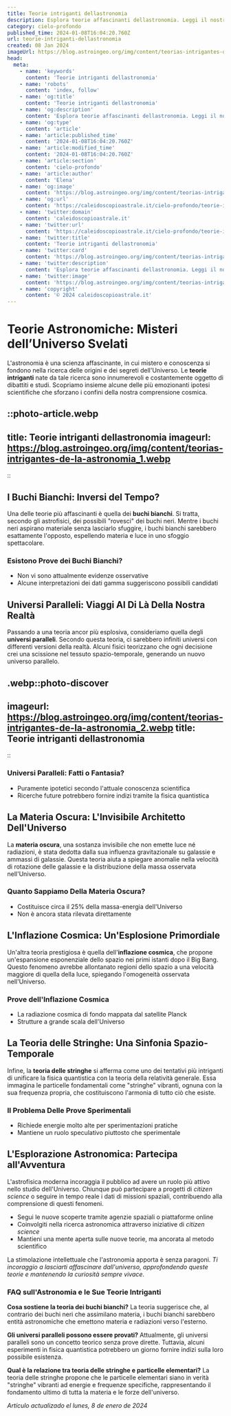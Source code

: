 ```yaml
---
title: Teorie intriganti dellastronomia
description: Esplora teorie affascinanti dellastronomia. Leggi il nostro articolo per scoprire misteri e ipotesi spaziali uniche, in italiano.
category: cielo-profondo
published_time: 2024-01-08T16:04:20.760Z
url: teorie-intriganti-dellastronomia
created: 08 Jan 2024
imageUrl: https://blog.astroingeo.org/img/content/teorias-intrigantes-de-la-astronomia_1.webp
head:
  meta:
    - name: 'keywords'
      content: 'Teorie intriganti dellastronomia'
    - name: 'robots'
      content: 'index, follow'
    - name: 'og:title'
      content: 'Teorie intriganti dellastronomia'
    - name: 'og:description'
      content: 'Esplora teorie affascinanti dellastronomia. Leggi il nostro articolo per scoprire misteri e ipotesi spaziali uniche, in italiano.'
    - name: 'og:type'
      content: 'article'
    - name: 'article:published_time'
      content: '2024-01-08T16:04:20.760Z'
    - name: 'article:modified_time'
      content: '2024-01-08T16:04:20.760Z'
    - name: 'article:section'
      content: 'cielo-profondo'
    - name: 'article:author'
      content: 'Elena'
    - name: 'og:image'
      content: 'https://blog.astroingeo.org/img/content/teorias-intrigantes-de-la-astronomia_1.webp'
    - name: 'og:url'
      content: 'https://caleidoscopioastrale.it/cielo-profondo/teorie-intriganti-dellastronomia'
    - name: 'twitter:domain'
      content: 'caleidoscopioastrale.it'
    - name: 'twitter:url'
      content: 'https://caleidoscopioastrale.it/cielo-profondo/teorie-intriganti-dellastronomia'
    - name: 'twitter:title'
      content: 'Teorie intriganti dellastronomia'
    - name: 'twitter:card'
      content: 'https://blog.astroingeo.org/img/content/teorias-intrigantes-de-la-astronomia_1.webp'
    - name: 'twitter:description'
      content: 'Esplora teorie affascinanti dellastronomia. Leggi il nostro articolo per scoprire misteri e ipotesi spaziali uniche, in italiano.'
    - name: 'twitter:image'
      content: 'https://blog.astroingeo.org/img/content/teorias-intrigantes-de-la-astronomia_1.webp'
    - name: 'copyright'
      content: '© 2024 caleidoscopioastrale.it'
---
```

# Teorie Astronomiche: Misteri dell’Universo Svelati

L'astronomia è una scienza affascinante, in cui mistero e conoscenza si fondono nella ricerca delle origini e dei segreti dell'Universo. Le **teorie intriganti** nate da tale ricerca sono innumerevoli e costantemente oggetto di dibattiti e studi. Scopriamo insieme alcune delle più emozionanti ipotesi scientifiche che sforzano i confini della nostra comprensione cosmica.

::photo-article.webp
---
title: Teorie intriganti dellastronomia
imageurl: https://blog.astroingeo.org/img/content/teorias-intrigantes-de-la-astronomia_1.webp
---
::

## I Buchi Bianchi: Inversi del Tempo?
Una delle teorie più affascinanti è quella dei **buchi bianchi**. Si tratta, secondo gli astrofisici, dei possibili "rovesci" dei buchi neri. Mentre i buchi neri aspirano materiale senza lasciarlo sfuggire, i buchi bianchi sarebbero esattamente l'opposto, espellendo materia e luce in uno sfoggio spettacolare.

### Esistono Prove dei Buchi Bianchi?
- Non vi sono attualmente evidenze osservative
- Alcune interpretazioni dei dati gamma suggeriscono possibili candidati

## Universi Paralleli: Viaggi Al Di Là Della Nostra Realtà
Passando a una teoria ancor più esplosiva, consideriamo quella degli **universi paralleli**. Secondo questa teoria, ci sarebbero infiniti universi con differenti versioni della realtà. Alcuni fisici teorizzano che ogni decisione crei una scissione nel tessuto spazio-temporale, generando un nuovo universo parallelo.

.webp::photo-discover
---
imageurl: https://blog.astroingeo.org/img/content/teorias-intrigantes-de-la-astronomia_2.webp
title: Teorie intriganti dellastronomia
---
::

### Universi Paralleli: Fatti o Fantasia?
- Puramente ipotetici secondo l'attuale conoscenza scientifica
- Ricerche future potrebbero fornire indizi tramite la fisica quantistica

## La Materia Oscura: L'Invisibile Architetto Dell'Universo
La **materia oscura**, una sostanza invisibile che non emette luce né radiazioni, è stata dedotta dalla sua influenza gravitazionale su galassie e ammassi di galassie. Questa teoria aiuta a spiegare anomalie nella velocità di rotazione delle galassie e la distribuzione della massa osservata nell'Universo.

### Quanto Sappiamo Della Materia Oscura?
- Costituisce circa il 25% della massa-energia dell'Universo
- Non è ancora stata rilevata direttamente

## L'Inflazione Cosmica: Un'Esplosione Primordiale
Un'altra teoria prestigiosa è quella dell'**inflazione cosmica**, che propone un'espansione esponenziale dello spazio nei primi istanti dopo il Big Bang. Questo fenomeno avrebbe allontanato regioni dello spazio a una velocità maggiore di quella della luce, spiegando l'omogeneità osservata nell'Universo.

### Prove dell'Inflazione Cosmica
- La radiazione cosmica di fondo mappata dal satellite Planck
- Strutture a grande scala dell'Universo

## La Teoria delle Stringhe: Una Sinfonia Spazio-Temporale
Infine, la **teoria delle stringhe** si afferma come uno dei tentativi più intriganti di unificare la fisica quantistica con la teoria della relatività generale. Essa immagina le particelle fondamentali come "stringhe" vibranti, ognuna con la sua frequenza propria, che costituiscono l'armonia di tutto ciò che esiste.

### Il Problema Delle Prove Sperimentali
- Richiede energie molto alte per sperimentazioni pratiche
- Mantiene un ruolo speculativo piuttosto che sperimentale

## L'Esplorazione Astronomica: Partecipa all'Avventura
L'astrofisica moderna incoraggia il pubblico ad avere un ruolo più attivo nello studio dell'Universo. Chiunque può partecipare a progetti di *citizen science* o seguire in tempo reale i dati di missioni spaziali, contribuendo alla comprensione di questi fenomeni.

- Segui le nuove scoperte tramite agenzie spaziali o piattaforme online
- Coinvolgiti nella ricerca astronomica attraverso iniziative di *citizen science*
- Mantieni una mente aperta sulle nuove teorie, ma ancorata al metodo scientifico

La stimolazione intellettuale che l'astronomia apporta è senza paragoni. *Ti incoraggio a lasciarti affascinare dall'universo, approfondendo queste teorie e mantenendo la curiosità sempre vivace.*

### FAQ sull'Astronomia e le Sue Teorie Intriganti

**Cosa sostiene la teoria dei buchi bianchi?**
La teoria suggerisce che, al contrario dei buchi neri che assimilano materia, i buchi bianchi sarebbero entità astronomiche che emettono materia e radiazioni verso l'esterno.

**Gli universi paralleli possono essere provati?**
Attualmente, gli universi paralleli sono un concetto teorico senza prove dirette. Tuttavia, alcuni esperimenti in fisica quantistica potrebbero un giorno fornire indizi sulla loro possibile esistenza.

**Qual è la relazione tra teoria delle stringhe e particelle elementari?**
La teoria delle stringhe propone che le particelle elementari siano in verità "stringhe" vibranti ad energie e frequenze specifiche, rappresentando il fondamento ultimo di tutta la materia e le forze dell'universo.

_Artículo actualizado el lunes, 8 de enero de 2024_